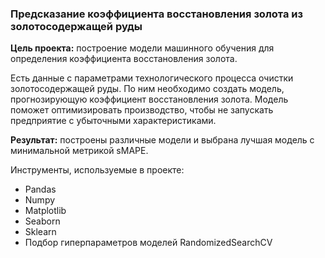 ### Предсказание коэффициента восстановления золота из золотосодержащей руды

**Цель проекта:** построение модели машинного обучения для определения коэффициента восстановления золота.

Есть данные с параметрами технологического процесса очистки золотосодержащей руды. По ним необходимо создать модель, прогнозирующую коэффициент восстановления золота.
Модель поможет оптимизировать производство, чтобы не запускать предприятие с убыточными характеристиками.

**Результат:** построены различные модели и выбрана лучшая модель с минимальной метрикой sMAPE.

Инструменты, используемые в проекте:
- Pandas
- Numpy
- Matplotlib
- Seaborn
- Sklearn
- Подбор гиперпараметров моделей RandomizedSearchCV

